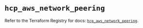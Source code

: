 # `hcp_aws_network_peering`

Refer to the Terraform Registry for docs: [`hcp_aws_network_peering`](https://registry.terraform.io/providers/hashicorp/hcp/0.87.1/docs/resources/aws_network_peering).
